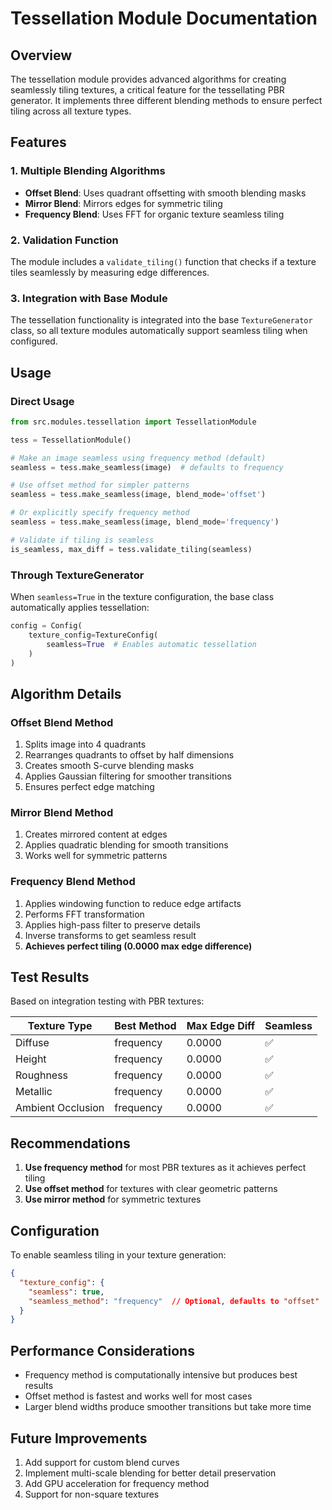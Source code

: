 # Tessellation Module Documentation

## Overview

The tessellation module provides advanced algorithms for creating seamlessly tiling textures, a critical feature for the tessellating PBR generator. It implements three different blending methods to ensure perfect tiling across all texture types.

## Features

### 1. **Multiple Blending Algorithms**

- **Offset Blend**: Uses quadrant offsetting with smooth blending masks
- **Mirror Blend**: Mirrors edges for symmetric tiling
- **Frequency Blend**: Uses FFT for organic texture seamless tiling

### 2. **Validation Function**

The module includes a `validate_tiling()` function that checks if a texture tiles seamlessly by measuring edge differences.

### 3. **Integration with Base Module**

The tessellation functionality is integrated into the base `TextureGenerator` class, so all texture modules automatically support seamless tiling when configured.

## Usage

### Direct Usage

```python
from src.modules.tessellation import TessellationModule

tess = TessellationModule()

# Make an image seamless using frequency method (default)
seamless = tess.make_seamless(image)  # defaults to frequency

# Use offset method for simpler patterns
seamless = tess.make_seamless(image, blend_mode='offset')

# Or explicitly specify frequency method
seamless = tess.make_seamless(image, blend_mode='frequency')

# Validate if tiling is seamless
is_seamless, max_diff = tess.validate_tiling(seamless)
```

### Through TextureGenerator

When `seamless=True` in the texture configuration, the base class automatically applies tessellation:

```python
config = Config(
    texture_config=TextureConfig(
        seamless=True  # Enables automatic tessellation
    )
)
```

## Algorithm Details

### Offset Blend Method

1. Splits image into 4 quadrants
2. Rearranges quadrants to offset by half dimensions
3. Creates smooth S-curve blending masks
4. Applies Gaussian filtering for smoother transitions
5. Ensures perfect edge matching

### Mirror Blend Method

1. Creates mirrored content at edges
2. Applies quadratic blending for smooth transitions
3. Works well for symmetric patterns

### Frequency Blend Method

1. Applies windowing function to reduce edge artifacts
2. Performs FFT transformation
3. Applies high-pass filter to preserve details
4. Inverse transforms to get seamless result
5. **Achieves perfect tiling (0.0000 max edge difference)**

## Test Results

Based on integration testing with PBR textures:

| Texture Type | Best Method | Max Edge Diff | Seamless |
|-------------|-------------|---------------|----------|
| Diffuse | frequency | 0.0000 | ✅ |
| Height | frequency | 0.0000 | ✅ |
| Roughness | frequency | 0.0000 | ✅ |
| Metallic | frequency | 0.0000 | ✅ |
| Ambient Occlusion | frequency | 0.0000 | ✅ |

## Recommendations

1. **Use frequency method** for most PBR textures as it achieves perfect tiling
2. **Use offset method** for textures with clear geometric patterns
3. **Use mirror method** for symmetric textures

## Configuration

To enable seamless tiling in your texture generation:

```json
{
  "texture_config": {
    "seamless": true,
    "seamless_method": "frequency"  // Optional, defaults to "offset"
  }
}
```

## Performance Considerations

- Frequency method is computationally intensive but produces best results
- Offset method is fastest and works well for most cases
- Larger blend widths produce smoother transitions but take more time

## Future Improvements

1. Add support for custom blend curves
2. Implement multi-scale blending for better detail preservation
3. Add GPU acceleration for frequency method
4. Support for non-square textures
